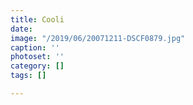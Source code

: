 ```yaml
---
title: Cooli
date: 
image: "/2019/06/20071211-DSCF0879.jpg"
caption: ''
photoset: ''
category: []
tags: []

---
```

